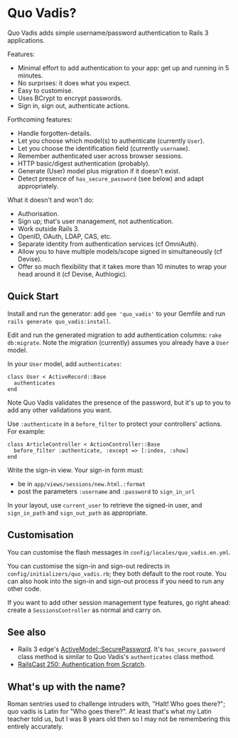 # Quo Vadis?

Quo Vadis adds simple username/password authentication to Rails 3 applications.

Features:

* Minimal effort to add authentication to your app: get up and running in 5 minutes.
* No surprises: it does what you expect.
* Easy to customise.
* Uses BCrypt to encrypt passwords.
* Sign in, sign out, authenticate actions.

Forthcoming features:

* Handle forgotten-details.
* Let you choose which model(s) to authenticate (currently `User`).
* Let you choose the identification field (currently `username`).
* Remember authenticated user across browser sessions.
* HTTP basic/digest authentication (probably).
* Generate (User) model plus migration if it doesn't exist.
* Detect presence of `has_secure_password` (see below) and adapt appropriately.

What it doesn't and won't do:

* Authorisation.
* Sign up; that's user management, not authentication.
* Work outside Rails 3.
* OpenID, OAuth, LDAP, CAS, etc.
* Separate identity from authentication services (cf OmniAuth).
* Allow you to have multiple models/scope signed in simultaneously (cf Devise).
* Offer so much flexibility that it takes more than 10 minutes to wrap your head around it (cf Devise, Authlogic).


## Quick Start

Install and run the generator: add `gem 'quo_vadis'` to your Gemfile and run `rails generate quo_vadis:install`.

Edit and run the generated migration to add authentication columns: `rake db:migrate`.  Note the migration (currently) assumes you already have a `User` model.

In your `User` model, add `authenticates`:

    class User < ActiveRecord::Base
      authenticates
    end

Note Quo Vadis validates the presence of the password, but it's up to you to add any other validations you want.

Use `:authenticate` in a `before_filter` to protect your controllers' actions.  For example:

    class ArticleController < ActionController::Base
      before_filter :authenticate, :except => [:index, :show]
    end

Write the sign-in view.  Your sign-in form must:

* be in `app/views/sessions/new.html.:format`
* post the parameters `:username` and `:password` to `sign_in_url`

In your layout, use `current_user` to retrieve the signed-in user, and `sign_in_path` and `sign_out_path` as appropriate.


## Customisation

You can customise the flash messages in `config/locales/quo_vadis.en.yml`.

You can customise the sign-in and sign-out redirects in `config/initializers/quo_vadis.rb`; they both default to the root route.  You can also hook into the sign-in and sign-out process if you need to run any other code.

If you want to add other session management type features, go right ahead: create a `SessionsController` as normal and carry on.


## See also

* Rails 3 edge's [ActiveModel::SecurePassword](https://github.com/rails/rails/blob/master/activemodel/lib/active_model/secure_password.rb).  It's `has_secure_password` class method is similar to Quo Vadis's `authenticates` class method.
* [RailsCast 250: Authentication from Scratch](http://railscasts.com/episodes/250-authentication-from-scratch).


## What's up with the name?

Roman sentries used to challenge intruders with, "Halt!  Who goes there?"; quo vadis is Latin for "Who goes there?".  At least that's what my Latin teacher told us, but I was 8 years old then so I may not be remembering this entirely accurately.
